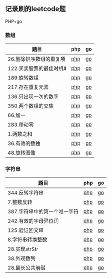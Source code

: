 ## 记录刷的leetcode题

PHP+go

### 数组
|题目|php|go|
| ---|---|---|
|26.删除排序数组的重复项| [php](./php/26.php)| [go](./go/26.go) |
|122.买卖股票的最佳时机II| [php](./php/122.php)| [go](./go/122.go) |
|189.旋转数组| [php](./php/189.php)| [go](./go/189.go) |
|217.存在重复元素| [php](./php/217.php)| [go](./go/217.go) |
|136.只出现一次的数字| [php](./php/136.php)| [go](./go/136.go) |
|350.两个数组的交集| [php](./php/350.php)| [go](./go/350.go) |
|66.加一| [php](./php/66.php)| [go](./go/66.go) |
|283.移动零| [php](./php/283.php)| [go](./go/283.go) |
|1.两数之和| [php](./php/1.php)| [go](./go/1.go) |
|36.有效的数独| [php](./php/36.php)| [go](./go/36.go) |
|48.旋转图像| [php](./php/48.php)| [go](./go/48.go) |

### 字符串
|题目|php|go|
| ---|---|---|
|344.反转字符串| [php](./php/344.php)| [go](./go/344.go) |
|7.整数反转| [php](./php/7.php)| [go](./go/7.go) |
|387.字符串中的第一个唯一字符| [php](./php/387.php)| [go](./go/387.go) |
|242.有效的字母异位词| [php](./php/242.php)| [go](./go/242.go) |
|125.验证回文串| [php](./php/125.php)| [go](./go/125.go) |
|8.字符串转换整数| [php](./php/8.php)| [go](./go/8.go) |
|28.实现strStr| [php](./php/28.php)| [go](./go/28.go) |
|38.外观数列| [php](./php/38.php)| [go](./go/38.go) |
|28.最长公共前缀| [php](./php/28.php)| [go](./go/28.go) |
